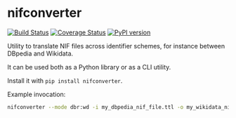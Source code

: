 nifconverter
============

[![Build Status](https://travis-ci.org/wetneb/nifconverter.svg?branch=master)](https://travis-ci.org/wetneb/nifconverter) [![Coverage Status](https://coveralls.io/repos/github/wetneb/nifconverter/badge.svg?branch=master)](https://coveralls.io/github/wetneb/nifconverter?branch=master) [![PyPI version](https://img.shields.io/pypi/v/nifconverter.svg)](https://pypi.org/project/nifconverter/)

Utility to translate NIF files across identifier schemes, for instance between DBpedia and Wikidata.

It can be used both as a Python library or as a CLI utility.

Install it with `pip install nifconverter`.

Example invocation:
```bash
nifconverter --mode dbr:wd -i my_dbpedia_nif_file.ttl -o my_wikidata_nif_file.ttl
```

